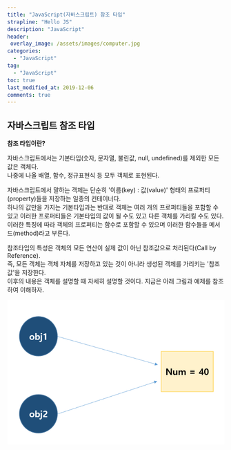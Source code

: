 ```yaml
---
title: "JavaScript(자바스크립트) 참조 타입"
strapline: "Hello JS"
description: "JavaScript"
header:
 overlay_image: /assets/images/computer.jpg
categories:
  - "JavaScript"
tag:
  - "JavaScript"
toc: true
last_modified_at: 2019-12-06
comments: true
---
```


## 자바스크립트 참조 타입


**참조 타입이란?**<br>

자바스크립트에서는 기본타입(숫자, 문자열, 불린값, null, undefined)를 제외한 모든 값은 객체다.<br>
나중에 나올 배열, 함수, 정규표현식 등 모두 객체로 표현된다.<br>

자바스크립트에서 말하는 객체는 단순히 '이름(key) : 값(value)' 형태의 프로퍼티(property)들을 
저장하는 일종의 컨테이너다.<br>하나의 값만을 가지는 기본타입과는 반대로 객체는 여러 개의 프로퍼티들을
포함할 수 있고 이러한 프로퍼티들은 기본타입의 값이 될 수도 있고 다른 객체를 가리킬 수도 있다.<br>
이러한 특징에 따라 객체의 프로퍼티는 함수로 포함할 수 있으며 이러한 함수들을 메서드(method)라고
부른다.<br>

참조타입의 특성은 객체의 모든 연산이 실제 값이 아닌 참조값으로 처리된다(Call by Reference).<br>
즉, 모든 객체는 객체 자체를 저장하고 있는 것이 아니라 생성된 객체를 가리키는 '참조값'을 저장한다.<br>
이후의 내용은 객체를 설명할 때 자세히 설명할 것이다. 지금은 아래 그림과 예제를 참조하여 이해하자.<br>

![js-1](/assets/images/js-4.jpg)